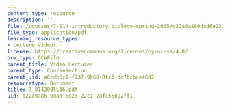```yaml
---
content_type: resource
description: ''
file: /courses/7-014-introductory-biology-spring-2005/d22a0a860dad6e2322c12afc55d92ff1_7_0142005L16.pdf
file_type: application/pdf
learning_resource_types:
- Lecture Videos
license: https://creativecommons.org/licenses/by-nc-sa/4.0/
ocw_type: OCWFile
parent_title: Video Lectures
parent_type: CourseSection
parent_uid: a6cdb6c1-f237-9b60-8fc3-dd7bcbce46d2
resourcetype: Document
title: 7_0142005L16.pdf
uid: d22a0a86-0dad-6e23-22c1-2afc55d92ff1
---
```

